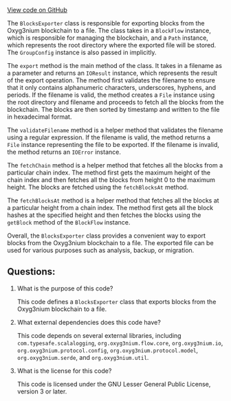 [View code on GitHub](https://github.com/alephium/alephium/app/src/main/scala/org/alephium/app/BlocksExporter.scala)

The `BlocksExporter` class is responsible for exporting blocks from the Oxyg3nium blockchain to a file. The class takes in a `BlockFlow` instance, which is responsible for managing the blockchain, and a `Path` instance, which represents the root directory where the exported file will be stored. The `GroupConfig` instance is also passed in implicitly.

The `export` method is the main method of the class. It takes in a filename as a parameter and returns an `IOResult` instance, which represents the result of the export operation. The method first validates the filename to ensure that it only contains alphanumeric characters, underscores, hyphens, and periods. If the filename is valid, the method creates a `File` instance using the root directory and filename and proceeds to fetch all the blocks from the blockchain. The blocks are then sorted by timestamp and written to the file in hexadecimal format.

The `validateFilename` method is a helper method that validates the filename using a regular expression. If the filename is valid, the method returns a `File` instance representing the file to be exported. If the filename is invalid, the method returns an `IOError` instance.

The `fetchChain` method is a helper method that fetches all the blocks from a particular chain index. The method first gets the maximum height of the chain index and then fetches all the blocks from height 0 to the maximum height. The blocks are fetched using the `fetchBlocksAt` method.

The `fetchBlocksAt` method is a helper method that fetches all the blocks at a particular height from a chain index. The method first gets all the block hashes at the specified height and then fetches the blocks using the `getBlock` method of the `BlockFlow` instance.

Overall, the `BlocksExporter` class provides a convenient way to export blocks from the Oxyg3nium blockchain to a file. The exported file can be used for various purposes such as analysis, backup, or migration.
## Questions: 
 1. What is the purpose of this code?
    
    This code defines a `BlocksExporter` class that exports blocks from the Oxyg3nium blockchain to a file.

2. What external dependencies does this code have?
    
    This code depends on several external libraries, including `com.typesafe.scalalogging`, `org.oxyg3nium.flow.core`, `org.oxyg3nium.io`, `org.oxyg3nium.protocol.config`, `org.oxyg3nium.protocol.model`, `org.oxyg3nium.serde`, and `org.oxyg3nium.util`.

3. What is the license for this code?
    
    This code is licensed under the GNU Lesser General Public License, version 3 or later.